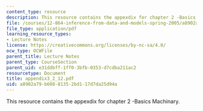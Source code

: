 ```yaml
---
content_type: resource
description: This resource contains the appexdix for chapter 2 -Basics Machinary.
file: /courses/12-864-inference-from-data-and-models-spring-2005/a8902a79b60881352bd117d7da25d94a_appendix3_2_12.pdf
file_type: application/pdf
learning_resource_types:
- Lecture Notes
license: https://creativecommons.org/licenses/by-nc-sa/4.0/
ocw_type: OCWFile
parent_title: Lecture Notes
parent_type: CourseSection
parent_uid: e31ddbff-1ff0-3bfb-0353-d7cdba211ac2
resourcetype: Document
title: appendix3_2_12.pdf
uid: a8902a79-b608-8135-2bd1-17d7da25d94a
---
```

This resource contains the appexdix for chapter 2 -Basics Machinary.